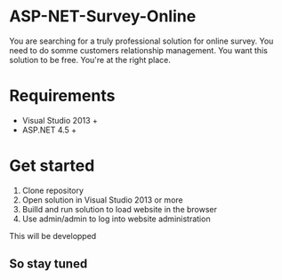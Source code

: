 # ASP-NET-Survey-Online
You are searching for a truly professional solution for online survey. You need to do somme customers relationship management. You want this solution to be free. You're at the right place.

# Requirements
* Visual Studio 2013 +
* ASP.NET 4.5 +

# Get started
1. Clone repository
1. Open solution in Visual Studio 2013 or more
1. Builld and run solution to load website in the browser
1. Use admin/admin to log into website administration

This will be developped
## So stay tuned

